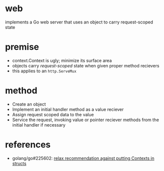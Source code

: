 # web
implements a Go web server that uses an object to carry request-scoped state

# premise
- context.Context is ugly; minimize its surface area
- objects carry _request-scoped_ state when given proper method recievers
- this applies to an `http.ServeMux`

# method
- Create an object
- Implement an initial handler method as a value reciever
- Assign request scoped data to the value
- Service the request, invoking value or pointer reciever methods from the initial handler if necessary

# references
- golang/go#225602: [relax recommendation against putting Contexts in structs](https://github.com/golang/go/issues/22602)
